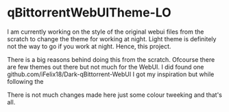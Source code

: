 # qBittorrentWebUITheme-LO
I am currently working on the style of the original webui files from the scratch to change the theme for working at night. Light theme is definitely not the way to go if you work at night. Hence, this project.

There is a big reasons behind doing this from the scratch. Ofcourse there are few themes out there but not much for the WebUI. I did found one 	github.com/iFelix18/Dark-qBittorrent-WebUI I got my inspiration but while following the 

There is not much changes made here just some colour tweeking and that's all.
